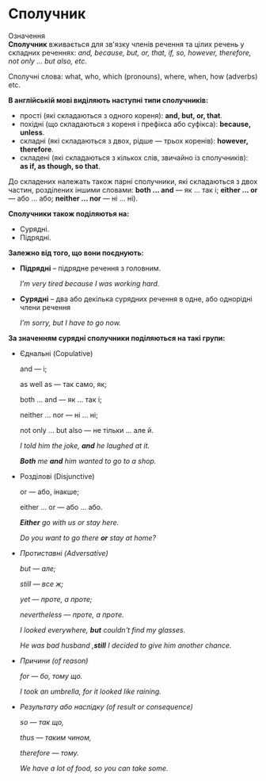 # Сполучник

<div class="eoz-wrap">
<span class="eoz">Означення</span>
<div class="eoz-text">
<b>Сполучник</b> вживається для зв'язку членів речення та цілих речень у складних реченнях: <i>and, because, but, or, that, if, so, however, therefore, not only ... but also, etc</i>.
</div>
</div>

<p><span class="p1">Сполучні слова</span>: what, who, which (pronouns), where, when, how (adverbs) etc.</p>

<p><b>В англійській мові виділяють наступні типи сполучників:</b></p>

<ul>
<li><span class="p1">прості</span> (які складаються з одного кореня): <b>and, but, or, that</b>.</li>
<li><span class="p1">похідні</span> (що складаються з кореня і префікса або суфікса): <b>because, unless</b>.</li>
<li><span class="p1">складні</span> (які складаються з двох, рідше — трьох коренів): <b>however, therefore</b>.</li>
<li><span class="p1">складені</span> (які складаються з кількох слів, звичайно із сполучників): <b>as if, as though, so that</b>.</li>
</ul>

<p>До складених належать також парні сполучники, які складаються з двох частин, розділених іншими словами: <b>both ... and</b> — як ... так і; <b>either ... or</b> — або ... або; <b>neither ... nor</b> — ні ... ні).</p>

<p><b>Сполучники також поділяютья на:</b></p>

<ul>
<li>Cурядні.</li>
<li>Підрядні.</li>
</ul>

<p><b>Залежно від того, що вони поєднують:</b></p>

<ul>
<li><b>Підрядні</b> – підрядне речення з головним.</li>
<p><i>I’m very tired because I was working hard.</i></p>
<li><b>Сурядні</b> – два або декілька сурядних речення в одне, або однорідні члени речення</li>
<p><i>I’m sorry, but I have to go now.</i></p>
</ul>

<p><b>За значенням сурядні сполучники поділяються на такі групи:</b></p>

<ul>
<li><span class="p1">Єднальні (Copulative)</span></li>
<p>and — і;</p>
<p>as well as — так само, як;</p>
<p>both ... and — як ... так і;</p> 
<p>neither ... nor — ні ... ні;</p> 
<p>not only ... but also — не тільки ... але й.</p>
<p><i>I told him the joke, <b>and</b> he laughed at it.</i></p>
<p><i><b>Both</b> me <b>and</b> him wanted to go to a shop.</i></p>
<li><span class="p1">Розділові (Disjunctive)</span></li>
<p>or — або, інакше;</p> 
<p>either ... or — або ... або.</p>
<p><i><b>Either</b> go with us or stay here.</i></p>
<p><i>Do you want to go there <b>or</b> stay at home?</p>
<li><span class="p1">Протиставні (Adversative)</span></li>
<p>but — але;</p>
<p>still — все ж;</p> 
<p>yet — проте, а проте;</p> 
<p>nevertheless — проте, a проте.</p>
<p><i>I looked everywhere, <b>but</b> couldn't find my glasses.</i></p>
<p><i>He was bad husband ,<b>still</b> I decided to give him another chance.</i></p>
<li><span class="p1">Причини (of reason)</span></li>
<p>for — бо, тому що.</p>
<p><i>I took an umbrella, for it looked like raining.</i></p>
<li><span class="p1">Результату або наслідку (of result or consequence)</span></li>
<p>so — так що,</p>  
<p>thus — таким чином,</p> 
<p>therefore — тому.</p>
<p><i>We have a lot of food, so you can take some.</i></p>
</ul>



